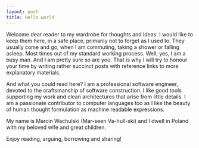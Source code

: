 ```yaml
---
layout: post
title: Hello world
---
```


Welcome dear reader to my wardrobe for thoughts and ideas. I would like to keep them here, in a safe place, primarily not to forget as I used to. They usually come and go, when I am commuting, taking a shower or falling asleep. Most times out of my standard working process. Well, yes, I am a busy man. And I am pretty sure so are you. That is why I will try to honour your time by writing rather succinct posts with reference links to more explanatory materials.

And what you could read here? I am a professional software engineer, devoted to the craftsmanship of software construction. I like good tools supporting my work and clean architectures that arise from little details. I am a passionate contributor to computer languages too as I like the beauty of human thought formulation as machine readable expressions.

My name is Marcin Wachulski (Mar-seen Va-hull-ski) and I dwell in Poland with my beloved wife and great children.

Enjoy reading, arguing, borrowing and sharing!

